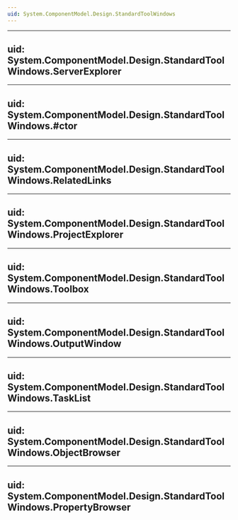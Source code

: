 ```yaml
---
uid: System.ComponentModel.Design.StandardToolWindows
---
```


---
uid: System.ComponentModel.Design.StandardToolWindows.ServerExplorer
---

---
uid: System.ComponentModel.Design.StandardToolWindows.#ctor
---

---
uid: System.ComponentModel.Design.StandardToolWindows.RelatedLinks
---

---
uid: System.ComponentModel.Design.StandardToolWindows.ProjectExplorer
---

---
uid: System.ComponentModel.Design.StandardToolWindows.Toolbox
---

---
uid: System.ComponentModel.Design.StandardToolWindows.OutputWindow
---

---
uid: System.ComponentModel.Design.StandardToolWindows.TaskList
---

---
uid: System.ComponentModel.Design.StandardToolWindows.ObjectBrowser
---

---
uid: System.ComponentModel.Design.StandardToolWindows.PropertyBrowser
---
